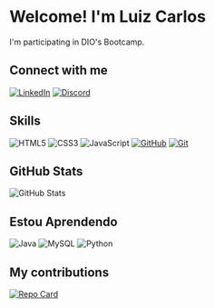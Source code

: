 # Welcome! I'm Luiz Carlos

I'm participating in DIO's Bootcamp.
## Connect with me

[![LinkedIn](https://img.shields.io/badge/LinkedIn-333?&border_color=C0C0C0&style=for-the-badge&logo=linkedin&logoColor=0E76A8)](https://www.linkedin.com/in/luiz-carlos-gomes-assistenteti/)
[![Discord](https://img.shields.io/badge/Discord-333?&border_color=C0C0C0&style=for-the-badge&logo=discord)](https://www.discord.com/in/luizcarlosgms/)

## Skills
![HTML5](https://img.shields.io/badge/HTML5-333?&border_color=C0C0C0&style=for-the-badge&logo=html5)
![CSS3](https://img.shields.io/badge/CSS3-333?&border_color=C0C0C0&style=for-the-badge&logo=css3&logoColor=264CE4)
![JavaScript](https://img.shields.io/badge/JavaScript-333?&border_color=C0C0C0&style=for-the-badge&logo=javascript)
[![GitHub](https://img.shields.io/badge/GitHub-333?&border_color=C0C0C0&style=for-the-badge&logo=github)](https://docs.github.com/)
[![Git](https://img.shields.io/badge/Git-333?&border_color=C0C0C0&style=for-the-badge&logo=github)](https://git-scm.com/doc)

## GitHub Stats
![GitHub Stats](https://github-readme-stats.vercel.app/api?username=luizcarlosgms&theme=transparent&bg_color=333&border_color=C0C0C0&show_icons=true&icon_color=C0C0C0&title_color=F4A460&text_color=FFF&hide_title=true&hide=stars)
## Estou Aprendendo 
![Java](https://img.shields.io/badge/Java-333?&border_color=C0C0C0&style=for-the-badge&logo=java)
![MySQL](https://img.shields.io/badge/MySQL-333?&border_color=C0C0C0&style=for-the-badge&logo=mysql)
![Python](https://img.shields.io/badge/Python-333?&border_color=C0C0C0&style=for-the-badge&logo=python)
## My contributions
[![Repo Card](https://github-readme-stats.vercel.app/api/pin/?username=luizcarlosgms&repo=dio-lab-open-source&bg_color=333&border_color=C0C0C0&show_icons=true&icon_color=30A3DC&title_color=F4A460&text_color=FFF)](https://github.com/luizcarlosgms/dio-lab-open-source.git)
